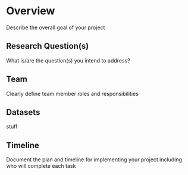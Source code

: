 # Overview
Describe the overall goal of your project
## Research Question(s)
What is/are the question(s) you intend to address?
## Team
Clearly define team member roles and responsibilities
## Datasets
stuff
## Timeline
Document the plan and timeline for implementing your project including who will complete each task


